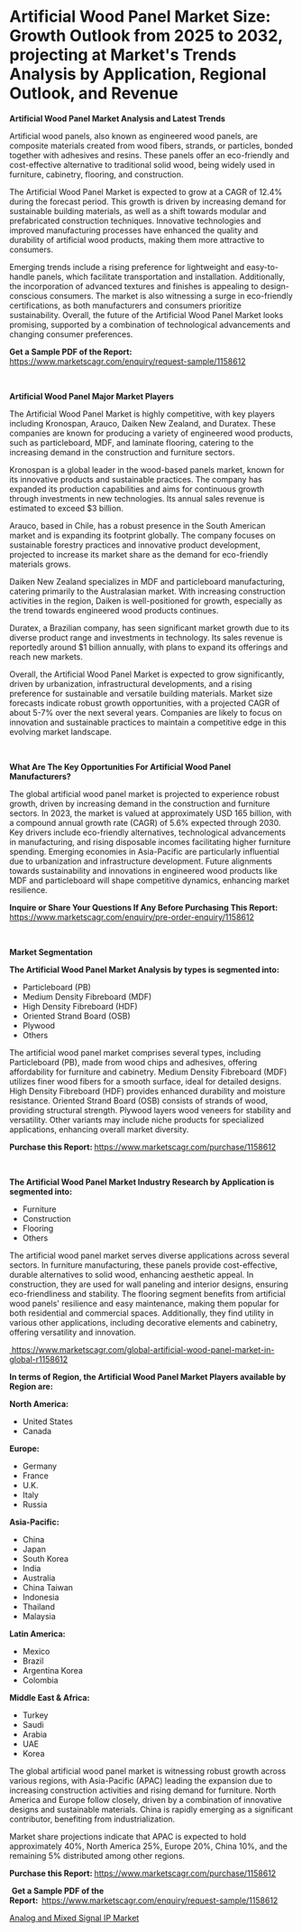 <p><h1>Artificial Wood Panel Market Size: Growth Outlook from 2025 to 2032, projecting at Market's Trends Analysis by Application, Regional Outlook, and Revenue</h1></p><p><strong>Artificial Wood Panel Market Analysis and Latest Trends</strong></p>
<p><p>Artificial wood panels, also known as engineered wood panels, are composite materials created from wood fibers, strands, or particles, bonded together with adhesives and resins. These panels offer an eco-friendly and cost-effective alternative to traditional solid wood, being widely used in furniture, cabinetry, flooring, and construction.</p><p>The Artificial Wood Panel Market is expected to grow at a CAGR of 12.4% during the forecast period. This growth is driven by increasing demand for sustainable building materials, as well as a shift towards modular and prefabricated construction techniques. Innovative technologies and improved manufacturing processes have enhanced the quality and durability of artificial wood products, making them more attractive to consumers.</p><p>Emerging trends include a rising preference for lightweight and easy-to-handle panels, which facilitate transportation and installation. Additionally, the incorporation of advanced textures and finishes is appealing to design-conscious consumers. The market is also witnessing a surge in eco-friendly certifications, as both manufacturers and consumers prioritize sustainability. Overall, the future of the Artificial Wood Panel Market looks promising, supported by a combination of technological advancements and changing consumer preferences.</p></p>
<p><strong>Get a Sample PDF of the Report:&nbsp;</strong> <a href="https://www.marketscagr.com/enquiry/request-sample/1158612?utm_campaign=2876&utm_medium=2&utm_source=Github&utm_content=ia&utm_term=22032025&utm_id=artificial-wood-panel">https://www.marketscagr.com/enquiry/request-sample/1158612</a></p>
<p>&nbsp;</p>
<p><strong>Artificial Wood Panel Major Market Players</strong></p>
<p><p>The Artificial Wood Panel Market is highly competitive, with key players including Kronospan, Arauco, Daiken New Zealand, and Duratex. These companies are known for producing a variety of engineered wood products, such as particleboard, MDF, and laminate flooring, catering to the increasing demand in the construction and furniture sectors.</p><p>Kronospan is a global leader in the wood-based panels market, known for its innovative products and sustainable practices. The company has expanded its production capabilities and aims for continuous growth through investments in new technologies. Its annual sales revenue is estimated to exceed $3 billion.</p><p>Arauco, based in Chile, has a robust presence in the South American market and is expanding its footprint globally. The company focuses on sustainable forestry practices and innovative product development, projected to increase its market share as the demand for eco-friendly materials grows.</p><p>Daiken New Zealand specializes in MDF and particleboard manufacturing, catering primarily to the Australasian market. With increasing construction activities in the region, Daiken is well-positioned for growth, especially as the trend towards engineered wood products continues.</p><p>Duratex, a Brazilian company, has seen significant market growth due to its diverse product range and investments in technology. Its sales revenue is reportedly around $1 billion annually, with plans to expand its offerings and reach new markets.</p><p>Overall, the Artificial Wood Panel Market is expected to grow significantly, driven by urbanization, infrastructural developments, and a rising preference for sustainable and versatile building materials. Market size forecasts indicate robust growth opportunities, with a projected CAGR of about 5-7% over the next several years. Companies are likely to focus on innovation and sustainable practices to maintain a competitive edge in this evolving market landscape.</p></p>
<p>&nbsp;</p>
<p><strong>What Are The Key Opportunities For Artificial Wood Panel Manufacturers?</strong></p>
<p><p>The global artificial wood panel market is projected to experience robust growth, driven by increasing demand in the construction and furniture sectors. In 2023, the market is valued at approximately USD 165 billion, with a compound annual growth rate (CAGR) of 5.6% expected through 2030. Key drivers include eco-friendly alternatives, technological advancements in manufacturing, and rising disposable incomes facilitating higher furniture spending. Emerging economies in Asia-Pacific are particularly influential due to urbanization and infrastructure development. Future alignments towards sustainability and innovations in engineered wood products like MDF and particleboard will shape competitive dynamics, enhancing market resilience.</p></p>
<p><strong>Inquire or Share Your Questions If Any Before Purchasing This Report:</strong> <a href="https://www.marketscagr.com/enquiry/pre-order-enquiry/1158612?utm_campaign=2876&utm_medium=2&utm_source=Github&utm_content=ia&utm_term=22032025&utm_id=artificial-wood-panel">https://www.marketscagr.com/enquiry/pre-order-enquiry/1158612</a></p>
<p>&nbsp;</p>
<p><strong>Market Segmentation</strong></p>
<p><strong>The Artificial Wood Panel Market Analysis by types is segmented into:</strong></p>
<p><ul><li>Particleboard (PB)</li><li>Medium Density Fibreboard (MDF)</li><li>High Density Fibreboard (HDF)</li><li>Oriented Strand Board (OSB)</li><li>Plywood</li><li>Others</li></ul></p>
<p><p>The artificial wood panel market comprises several types, including Particleboard (PB), made from wood chips and adhesives, offering affordability for furniture and cabinetry. Medium Density Fibreboard (MDF) utilizes finer wood fibers for a smooth surface, ideal for detailed designs. High Density Fibreboard (HDF) provides enhanced durability and moisture resistance. Oriented Strand Board (OSB) consists of strands of wood, providing structural strength. Plywood layers wood veneers for stability and versatility. Other variants may include niche products for specialized applications, enhancing overall market diversity.</p></p>
<p><strong>Purchase this Report:&nbsp;</strong><a href="https://www.marketscagr.com/purchase/1158612?utm_campaign=2876&utm_medium=2&utm_source=Github&utm_content=ia&utm_term=22032025&utm_id=artificial-wood-panel">https://www.marketscagr.com/purchase/1158612</a></p>
<p>&nbsp;</p>
<p><strong>The Artificial Wood Panel Market Industry Research by Application is segmented into:</strong></p>
<p><ul><li>Furniture</li><li>Construction</li><li>Flooring</li><li>Others</li></ul></p>
<p><p>The artificial wood panel market serves diverse applications across several sectors. In furniture manufacturing, these panels provide cost-effective, durable alternatives to solid wood, enhancing aesthetic appeal. In construction, they are used for wall paneling and interior designs, ensuring eco-friendliness and stability. The flooring segment benefits from artificial wood panels' resilience and easy maintenance, making them popular for both residential and commercial spaces. Additionally, they find utility in various other applications, including decorative elements and cabinetry, offering versatility and innovation.</p></p>
<p><a href="https://www.marketscagr.com/global-artificial-wood-panel-market-in-global-r1158612?utm_campaign=2876&utm_medium=2&utm_source=Github&utm_content=ia&utm_term=22032025&utm_id=artificial-wood-panel">&nbsp;https://www.marketscagr.com/global-artificial-wood-panel-market-in-global-r1158612</a></p>
<p><strong>In terms of Region, the Artificial Wood Panel Market Players available by Region are:</strong></p>
<p>
    <p> <strong> North America: </strong>
        <ul>
            <li>United States</li>
            <li>Canada</li>
        </ul>
        </p> 
    <p> <strong> Europe: </strong>
        <ul>
            <li>Germany</li>
            <li>France</li>
            <li>U.K.</li>
            <li>Italy</li>
            <li>Russia</li>
        </ul>
        </p> 
    <p> <strong> Asia-Pacific: </strong>
        <ul>
            <li>China</li>
            <li>Japan</li>
            <li>South Korea</li>
            <li>India</li>
            <li>Australia</li>
            <li>China Taiwan</li>
            <li>Indonesia</li>
            <li>Thailand</li>
            <li>Malaysia</li>
        </ul>
        </p> 
    <p> <strong> Latin America: </strong>
        <ul>
            <li>Mexico</li>
            <li>Brazil</li>
            <li>Argentina Korea</li>
            <li>Colombia</li>
        </ul>
        </p> 
    <p> <strong> Middle East & Africa: </strong>
        <ul>
            <li>Turkey</li>
            <li>Saudi</li>
            <li>Arabia</li>
            <li>UAE</li>
            <li>Korea</li>
        </ul>
    </p>
    </p>
<p><p>The global artificial wood panel market is witnessing robust growth across various regions, with Asia-Pacific (APAC) leading the expansion due to increasing construction activities and rising demand for furniture. North America and Europe follow closely, driven by a combination of innovative designs and sustainable materials. China is rapidly emerging as a significant contributor, benefiting from industrialization. </p><p>Market share projections indicate that APAC is expected to hold approximately 40%, North America 25%, Europe 20%, China 10%, and the remaining 5% distributed among other regions.</p></p>
<p><strong>Purchase this Report: </strong><a href="https://www.marketscagr.com/purchase/1158612?utm_campaign=2876&utm_medium=2&utm_source=Github&utm_content=ia&utm_term=22032025&utm_id=artificial-wood-panel">https://www.marketscagr.com/purchase/1158612</a></p>
<p>&nbsp;<strong>Get a Sample PDF of the Report:&nbsp;&nbsp;</strong><a href="https://www.marketscagr.com/enquiry/request-sample/1158612?utm_campaign=2876&utm_medium=2&utm_source=Github&utm_content=ia&utm_term=22032025&utm_id=artificial-wood-panel">https://www.marketscagr.com/enquiry/request-sample/1158612</a></p>
<p><strong></strong></p>
<p><p><a href="https://github.com/saaindosya/Market-Research-Report-List-1/blob/main/analog-and-mixed-signal-ip-market.md?utm_campaign=2876&utm_medium=2&utm_source=Github&utm_content=ia&utm_term=22032025&utm_id=artificial-wood-panel">Analog and Mixed Signal IP Market</a></p></p>